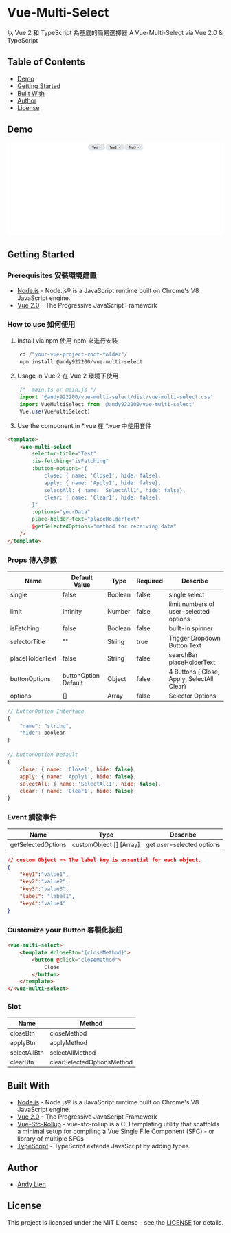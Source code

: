 # Vue-Multi-Select

以 Vue 2 和 TypeScript 為基底的簡易選擇器
A Vue-Multi-Select via Vue 2.0 & TypeScript

## Table of Contents
  * [Demo](#demo)
  * [Getting Started](#getting-started)
  * [Built With](#built-with)
  * [Author](#author)
  * [License](#license)

## Demo
![Alt text](/demo.gif)

## Getting Started
### Prerequisites 安裝環境建置

* [Node.js](https://nodejs.org/en/) - Node.js® is a JavaScript runtime built on Chrome's V8 JavaScript engine.
* [Vue 2.0](https://vuejs.org/) - The Progressive JavaScript Framework

### How to use 如何使用

1. Install via npm 使用 npm 來進行安裝
```javascript
    cd /"your-vue-project-root-folder"/
    npm install @andy922200/vue-multi-select
```
2. Usage in Vue 2 在 Vue 2 環境下使用
```javascript
    /*  main.ts or main.js */
    import '@andy922200/vue-multi-select/dist/vue-multi-select.css'
    import VueMultiSelect from '@andy922200/vue-multi-select'
    Vue.use(VueMultiSelect)
```
3. Use the component in *.vue 在 *.vue 中使用套件 
```html
<template>
    <vue-multi-select 
        selector-title="Test"
        :is-fetching="isFetching"
        :button-options="{
            close: { name: 'Close1', hide: false},
            apply: { name: 'Apply1', hide: false},
            selectAll: { name: 'SelectAll1', hide: false},
            clear: { name: 'Clear1', hide: false},
        }"
        :options="yourData"
        place-holder-text="placeHolderText"
        @getSelectedOptions="method for receiving data"
    />
</template>
```
### Props 傳入參數
| Name | Default Value | Type | Required | Describe |
| ---- | ------- | --------- | -------- | -------- |
| single | false | Boolean | false | single select |
| limit | Infinity| Number | false | limit numbers of user-selected options |
| isFetching | false | Boolean | false | built-in spinner |
| selectorTitle| "" | String | true | Trigger Dropdown Button Text  |
| placeHolderText | false | String | false | searchBar placeHolderText |
| buttonOptions | buttonOption Default | Object | false | 4 Buttons ( Close, Apply, SelectAll Clear) |
| options| [] | Array | false | Selector Options

```js
// buttonOption Interface
{
    "name": "string",
    "hide": boolean
}

// buttonOption Default
{
    close: { name: 'Close1', hide: false},
    apply: { name: 'Apply1', hide: false},
    selectAll: { name: 'SelectAll1', hide: false},
    clear: { name: 'Clear1', hide: false},
}
```

### Event 觸發事件
| Name | Type | Describe |
| ---- | --------- | -------- |
| getSelectedOptions | customObject [] [Array] | get user-selected options |

```json
// custom Object => The label key is essential for each object.
{
    "key1":"value1",
    "key2":"value2",
    "key3":"value3",
    "label": "label1",
    "key4":"value4"
}
```
### Customize your Button 客製化按鈕
```html
<vue-multi-select>
    <template #closeBtn="{closeMethod}">
        <button @click="closeMethod">
            Close
        </button>
    </template>
</<vue-multi-select>
```

### Slot 
| Name | Method |
| ---- | --------- |
| closeBtn | closeMethod |
| applyBtn |applyMethod|
| selectAllBtn |selectAllMethod|
| clearBtn |clearSelectedOptionsMethod|

## Built With
* [Node.js](https://nodejs.org/en/) - Node.js® is a JavaScript runtime built on Chrome's V8 JavaScript engine.
* [Vue 2.0](https://vuejs.org/) - The Progressive JavaScript Framework
* [Vue-Sfc-Rollup](https://www.npmjs.com/package/vue-sfc-rollup) - vue-sfc-rollup is a CLI templating utility that scaffolds a minimal setup for compiling a Vue Single File Component (SFC) - or library of multiple SFCs
* [TypeScript](https://www.typescriptlang.org/) - TypeScript extends JavaScript by adding types.

## Author
- [Andy Lien](https://github.com/andy922200)

## License
This project is licensed under the MIT License - see the [LICENSE](LICENSE) for details.